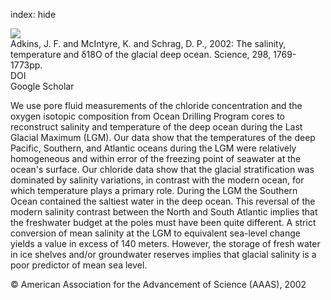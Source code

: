 index: hide

<div class="Citation">
    <div class="Citation-thumb CitationThumb-linked"  data-href="https://doi.org/10.1126/science.1076252">
      <img src="https://static.claimspace.cloud/climate-study-static/refs/thumbs/6/Adkins_et_al_2002-thumb.png" />
    </div>

  <div class="Citation-body">
    <div class="Citation-text">Adkins, J. F. and McIntyre, K. and Schrag, D. P., 2002: The salinity, temperature and δ18O of the glacial deep ocean. <span class="Article-journal">Science, </span><span class="Article-volume">298, </span>1769-1773pp.</div>
    <div class="Citation-links">
      <div class="CitationLink" data-href="https://doi.org/10.1126/science.1076252">
        <div class="CitationLink-icon CitationLink-Doi"></div>
        <div class="CitationLink-text">DOI</div>
      </div>
      <div class="CitationLink" data-href="https://scholar.google.com/scholar?q=10.1126/science.1076252">
        <div class="CitationLink-icon CitationLink-Scholar"></div>
        <div class="CitationLink-text">Google Scholar</div>
      </div>
    </div>
  </div>
</div>

We use pore fluid measurements of the chloride concentration and the oxygen isotopic composition from Ocean Drilling Program cores to reconstruct salinity and temperature of the deep ocean during the Last Glacial Maximum (LGM). Our data show that the temperatures of the deep Pacific, Southern, and Atlantic oceans during the LGM were relatively homogeneous and within error of the freezing point of seawater at the ocean's surface. Our chloride data show that the glacial stratification was dominated by salinity variations, in contrast with the modern ocean, for which temperature plays a primary role. During the LGM the Southern Ocean contained the saltiest water in the deep ocean. This reversal of the modern salinity contrast between the North and South Atlantic implies that the freshwater budget at the poles must have been quite different. A strict conversion of mean salinity at the LGM to equivalent sea-level change yields a value in excess of 140 meters. However, the storage of fresh water in ice shelves and/or groundwater reserves implies that glacial salinity is a poor predictor of mean sea level.

<div class="Citation-copy">
&copy; American Association for the Advancement of Science (AAAS), 2002
</div>